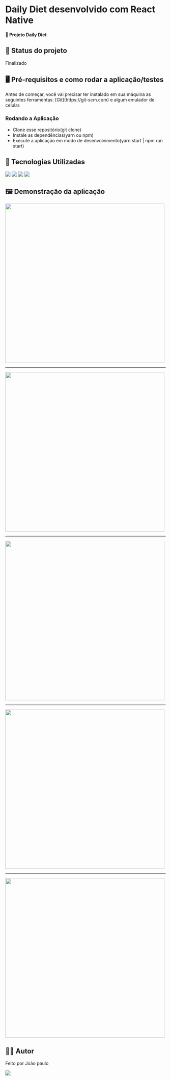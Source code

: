 <h1>Daily Diet desenvolvido com React Native</h1>
<h4>🚀 Projeto Daily Diet </h4>

<h2>🚧 Status do projeto</h2>
<p>Finalizado</p>

<h2>🖥️ Pré-requisitos e como rodar a aplicação/testes</h2>
<p>Antes de começar, você vai precisar ter instalado em sua máquina as seguintes ferramentas:
[Git](https://git-scm.com) e algum emulador de celular. </p>
<h3>Rodando a Aplicação</h3>
<ul>
	<li>Clone esse repositório(git clone)</li>
 	<li>Instale as dependências(yarn ou npm)</li>
	<li>Execute a aplicação em modo de desenvolvimento(yarn start | npm run start)</li>
  
</ul>

<h2>🤖 Tecnologias Utilizadas</h2>
<div style="display: inline_block">
  <img src="https://img.shields.io/badge/JavaScript-F7DF1E?style=for-the-badge&logo=javascript&logoColor=black">
  <img src="https://img.shields.io/badge/TypeScript-007ACC?style=for-the-badge&logo=typescript&logoColor=white">
 <img src="https://img.shields.io/badge/React_Native-20232A?style=for-the-badge&logo=react&logoColor=61DAFB">
 <img src="https://img.shields.io/badge/styled--components-DB7093?style=for-the-badge&logo=styled-components&logoColor=white">

</div>

<h2>🖼️ Demonstração da aplicação</h2>
<img style="max-width:500px;width:500px"  margin-bottom="20px" src="src/assets/images/readme/readme1.png">
<hr/>
<img style="max-width:500px;width:500px"   margin-bottom="20px" src="src/assets/images/readme/readme2.png">
<hr/>
<img style="max-width:500px;width:500px"  margin-bottom="20px" src="src/assets/images/readme/readme3.png">
<hr/>
<img style="max-width:500px;width:500px"  margin-bottom="20px" src="src/assets/images/readme/readme4.png">
<hr/>
<img style="max-width:500px;width:500px"  margin-bottom="20px" src="src/assets/images/readme/readme5.png">

<h2>🧑🏻‍ Autor</h2>
<p>Feito por João paulo</p>
<a href="mailto:joaopauloneto3687@gmail.com">
	<img src="https://img.shields.io/badge/-joaopauloneto3687@gmail.com-c14438?style=flat-square&logo=Gmail&logoColor=white&link=mailto:joaopauloneto3687@gmail.com">
</a>
